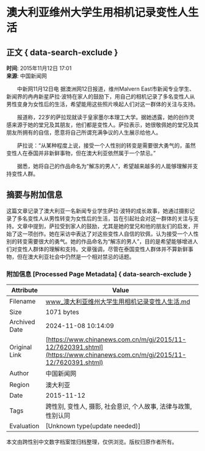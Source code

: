 # 澳大利亚维州大学生用相机记录变性人生活

## 正文 { data-search-exclude }


**时间**: 2015年11月12日 17:01  
**来源**: 中国新闻网  

　　中新网11月12日电 据澳洲网12日报道，维州Malvern East市新闻专业学生、新闻界的冉冉新星萨拉·波特在家人的鼓励下，用自己的相机记录了多名变性人从男性变身为女性后的生活，希望能用这些照片唤起人们对这一群体的关注与支持。

　　报道称，22岁的萨拉现就读于皇家墨尔本理工大学。据她透露，她的创作灵感来源于她的堂兄及其朋友，他们都是变性人。萨拉表示，她很敬佩她的堂兄及其朋友所拥有的自信，愿意将自己所谓充满争议的人生展示给他人。

　　萨拉说：“从某种程度上说，接受一个人性别的转变是需要很大勇气的，虽然变性人在泰国并非新鲜事物，但在澳大利亚依然属于一个禁忌。”

　　据悉，她将自己的作品命名为“解冻的男人”，希望越来越多的人能够理解并支持变性人群。

## 摘要与附加信息

<!-- tcd_abstract -->
这篇文章记录了澳大利亚一名新闻专业学生萨拉·波特的成长故事，她通过摄影记录了多名变性人从男性转变为女性后的生活，旨在引起社会对这一群体的关注与支持。文章中提到，萨拉受到家人的鼓励，尤其是她的堂兄和他的朋友们的启发，开始了这一项创作。她在采访中表达了对这些变性人自信的钦佩，认为接受一个人性别的转变需要很大的勇气。她的作品命名为“解冻的男人”，目的是希望能够增进人们对变性人群体的理解和支持。文章强调，尽管在泰国变性人群体并不算新鲜事物，但在澳大利亚社会中仍然是一个相对禁忌的话题。
<!-- tcd_abstract_end -->

### 附加信息 [Processed Page Metadata] { data-search-exclude }

| Attribute       | Value                                  |
|-----------------|----------------------------------------|
| Filename        | www_澳大利亚维州大学生用相机记录变性人生活.md                             |
| Size            | 1071 bytes                           |
| Archived Date   | 2024-11-08 10:14:09                             |
| Original Link   | [https://www.chinanews.com.cn/m/gj/2015/11-12/7620391.shtml](https://www.chinanews.com.cn/m/gj/2015/11-12/7620391.shtml)                       |
| Author          | 中国新闻网                               |
| Region          | 澳大利亚                               |
| Date            | 2015-11-12                                 |
| Tags            | 跨性别, 变性人, 摄影, 社会意识, 个人故事, 法律与政策, 性别认同                                 |
| Evaluation            | [Unknown type(update needed)]                                 |
<!-- tcd_table_end -->

本文由跨性别中文数字档案馆归档整理，仅供浏览。版权归原作者所有。
